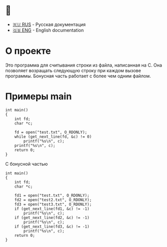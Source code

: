 

# :construction: 

- [:ru: RUS](./README.ru.md) - Русская документация
- [:uk: ENG](./README.md) - English documentation

# О проекте
Это программа для считывания строки из файла,
написанная на C. Она позволяет возращать следующую строку при каждом вызове программы. Бонусная часть 
работает с более чем одним файлом.

# Примеры main

```
int main()
{
    int fd;
    char *c;

    fd = open("test.txt", O_RDONLY);
    while (get_next_line(fd, &c) != 0)
        printf("%s\n", c);
    printf("%s\n", c);
    return 0;
}
```

C бонусной частью

```
int main()
{
    int fd;
    char *c;

    fd1 = open("test.txt", O_RDONLY);
    fd2 = open("test2.txt", O_RDONLY);
    fd3 = open("test3.txt", O_RDONLY);
    if (get_next_line(fd1, &c) != -1)
        printf("%s\n", c);
    if (get_next_line(fd2, &c) != -1)
        printf("%s\n", c);
    if (get_next_line(fd3, &c) != -1)
        printf("%s\n", c);
    return 0;
}
```